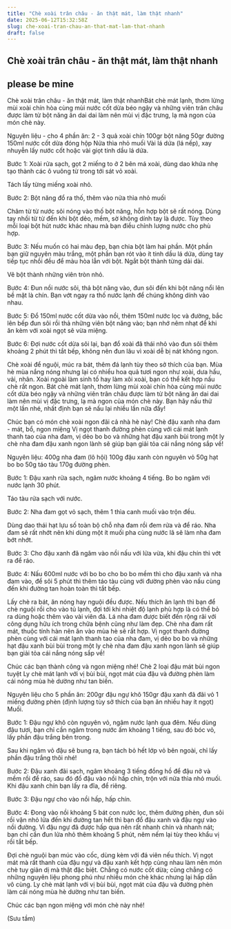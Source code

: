 ```yaml
---
title: "Chè xoài trân châu - ăn thật mát, làm thật nhanh"
date: 2025-06-12T15:32:58Z
slug: che-xoai-tran-chau-an-that-mat-lam-that-nhanh
draft: false
---
```


## Chè xoài trân châu - ăn thật mát, làm thật nhanh

## please be mine

Chè xoài trân châu - ăn thật mát, làm thật nhanhBát chè mát lạnh, thơm lừng mùi xoài chín hòa cùng mùi nước cốt dừa béo ngậy và những viên trân châu được làm từ bột năng ăn dai dai làm nên mùi vị đặc trưng, lạ mà ngon của món chè này.
 

 
Nguyên liệu - cho 4 phần ăn:
2 - 3 quả xoài chín
100gr bột năng
50gr đường 
150ml nước cốt dừa đóng hộp
Nửa thìa nhỏ muối
Vài lá dứa (lá nếp), xay nhuyễn lấy nước cốt hoặc vài giọt tinh dầu lá dứa.
 

 
Bước 1:
Xoài rửa sạch, gọt 2 miếng to ở 2 bên má xoài, dùng dao khứa nhẹ tạo thành các ô vuông từ trong tới sát vỏ xoài.
 

 
Tách lấy từng miếng xoài nhỏ.
 

 
Bước 2:
Bột năng đổ ra thố, thêm vào nửa thìa nhỏ muối
 

 
Châm từ từ nước sôi nóng vào thố bột năng, hỗn hợp bột sẽ rất nóng. Dùng tay nhồi từ từ đến khi bột dẻo, mềm, sờ không dính tay là được. Tùy theo mỗi loại bột hút nước khác nhau mà bạn điều chỉnh lượng nước cho phù hợp.
 

 
Bước 3:
Nếu muốn có hai màu đẹp, bạn chia bột làm hai phần. Một phần bạn giữ nguyên màu trắng, một phần bạn rót vào ít tinh dầu lá dứa, dùng tay tiếp tục nhồi đều để màu hòa lẫn với bột. Ngắt bột thành từng dải dài.
 

 
Vê bột thành những viên tròn nhỏ.
 

 
Bước 4: 
Đun nồi nước sôi, thả bột năng vào, đun sôi đến khi bột năng nổi lên bề mặt là chín. Bạn vớt ngay ra thố nước lạnh để chúng không dính vào nhau.
 

 
Bước 5:
Đổ 150ml nước cốt dừa vào nồi, thêm 150ml nước lọc và đường, bắc lên bếp đun sôi rồi thả những viên bột năng vào; bạn nhớ nêm nhạt để khi ăn kèm với xoài ngọt sẽ vừa miệng.
 

 
Bước 6:
Đợi nước cốt dừa sôi lại, bạn đổ xoài đã thái nhỏ vào đun sôi thêm khoảng 2 phút thì tắt bếp, không nên đun lâu vì xoài dễ bị nát không ngon.
 

 
Chè xoài để nguội, múc ra bát, thêm đá lạnh tùy theo sở thích của bạn.
Mùa hè mùa nắng nóng nhưng lại có nhiều hoa quả tươi ngon như xoài, dưa hấu, vải, nhãn. Xoài ngoài làm sinh tố hay làm xôi xoài, bạn có thể kết hợp nấu chè rất ngon. Bát chè mát lạnh, thơm lừng mùi xoài chín hòa cùng mùi nước cốt dừa béo ngậy và những viên trân châu được làm từ bột năng ăn dai dai làm nên mùi vị đặc trưng, lạ mà ngon của món chè này. Bạn hãy nấu thử một lần nhé, nhất định bạn sẽ nấu lại nhiều lần nữa đấy!
 

Chúc bạn có món chè xoài ngon đãi cả nhà hè này! 
 Chè đậu xanh nha đam - mát, bổ, ngon miệng 
Vị ngọt thanh đường phèn cùng với cái mát lạnh thanh tao của nha đam, vị dẻo bo bo và những hạt đậu xanh bùi trong một ly chè nha đam đậu xanh ngon lành sẽ giúp bạn giải tỏa cái nắng nóng sắp về!
 

 

 
Nguyên liệu: 
400g nha đam (lô hội) 
100g đậu xanh còn nguyên vỏ
50g hạt bo bo
50g táo tàu
170g đường phèn.
 

 
Bước 1:
Đậu xanh rửa sạch, ngâm nước khoảng 4 tiếng. Bo bo ngâm với nước lạnh 30 phút.
 

 
Táo tàu rửa sạch với nước.
 

 
Bước 2:
Nha đam gọt vỏ sạch, thêm 1 thìa canh muối vào trộn đều.
 

 
Dùng dao thái hạt lựu số toàn bộ chỗ nha đam rồi đem rửa và để ráo. Nha đam sẽ rất nhớt nên khi dùng một ít muối pha cùng nước lã sẽ làm nha đam bớt nhớt.
 

 
Bước 3:
Cho đậu xanh đã ngâm vào nồi nấu với lửa vừa, khi đậu chín thì vớt ra để ráo.
 

 
Bước 4:
Nấu 600ml nước với bo bo cho bo bo mềm thì cho đậu xanh và nha đam vào, để sôi 5 phút thì thêm táo tàu cùng với đường phèn vào nấu cùng đến khi đường tan hoàn toàn thì tắt bếp.
 

 
Lấy chè ra bát, ăn nóng hay nguội đều được. Nếu thích ăn lạnh thì bạn để chè nguội rồi cho vào tủ lạnh, đợi tới khi nhiệt độ lạnh phù hợp là có thể bỏ ra dùng hoặc thêm vào vài viên đá.
Lá nha đam được biết đến rộng rãi với công dụng hữu ích trong chữa bệnh cũng như làm đẹp. Chè nha đam rất mát, thuộc tính hàn nên ăn vào mùa hè sẽ rất hợp. Vị ngọt thanh đường phèn cùng với cái mát lạnh thanh tao của nha đam, vị dẻo bo bo và những hạt đậu xanh bùi bùi trong một ly chè nha đam đậu xanh ngon lành sẽ giúp bạn giải tỏa cái nắng nóng sắp về!
 

Chúc các bạn thành công và ngon miệng nhé!
 Chè 2 loại đậu mát bùi ngon tuyệt
Ly chè mát lạnh với vị bùi bùi, ngọt mát của đậu và đường phèn làm cái nóng mùa hè dường như tan biến.
 

 

 
Nguyên liệu cho 5 phần ăn:
200gr đậu ngự khô
150gr đậu xanh đã đãi vỏ
1 miếng đường phèn (định lượng tùy sở thích của bạn ăn nhiều hay ít ngọt)
Muối.
 

 
Bước 1:
Đậu ngự khô còn nguyên vỏ, ngâm nước lạnh qua đêm. Nếu dùng đậu tươi, bạn chỉ cần ngâm trong nước ấm khoảng 1 tiếng, sau đó bóc vỏ, lấy phần đậu trắng bên trong.
 

 
Sau khi ngâm vỏ đậu sẽ bung ra, bạn tách bỏ hết lớp vỏ bên ngoài, chỉ lấy phần đậu trắng thôi nhé!
 

 
Bước 2:
Đậu xanh đãi sạch, ngâm khoảng 3 tiếng đồng hồ để đậu nở và mềm rồi để ráo, sau đó đổ đậu vào nồi hấp chín, trộn với nửa thìa nhỏ muối.
Khi đậu xanh chín bạn lấy ra đĩa, để riêng.
 

 
Bước 3:
Đậu ngự cho vào nồi hấp, hấp chín.
 

 
Bước 4:
Đong vào nồi khoảng 5 bát con nước lọc, thêm đường phèn, đun sôi rồi vặn nhỏ lửa đến khi đường tan hết thì bạn đổ đậu xanh và đậu ngự vào nồi đường. Vì đậu ngự đã được hấp qua nên rất nhanh chín và nhanh nát; bạn chỉ cần đun lửa nhỏ thêm khoảng 5 phút, nêm nếm lại tùy theo khẩu vị rồi tắt bếp.
 

 
Đợi chè nguội bạn múc vào cốc, dùng kèm với đá viên nếu thích.
Vị ngọt mát mà rất thanh của đậu ngự và đậu xanh kết hợp cùng nhau làm nên món chè tuy giản dị mà thật đặc biệt. Chẳng có nước cốt dừa; cũng chẳng có những nguyên liệu phong phú như nhiều món chè khác nhưng lại hấp dẫn vô cùng. Ly chè mát lạnh với vị bùi bùi, ngọt mát của đậu và đường phèn làm cái nóng mùa hè dường như tan biến.
 

Chúc các bạn ngon miệng với món chè này nhé!
 
(Sưu tầm)
